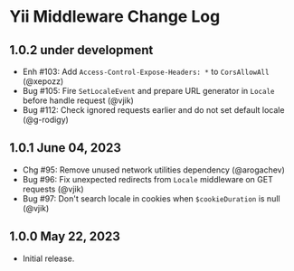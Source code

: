 # Yii Middleware Change Log

## 1.0.2 under development

- Enh #103: Add `Access-Control-Expose-Headers: *` to `CorsAllowAll` (@xepozz)
- Bug #105: Fire `SetLocaleEvent` and prepare URL generator in `Locale` before handle request (@vjik)
- Bug #112: Check ignored requests earlier and do not set default locale (@g-rodigy)

## 1.0.1 June 04, 2023

- Chg #95: Remove unused network utilities dependency (@arogachev)
- Bug #96: Fix unexpected redirects from `Locale` middleware on GET requests (@vjik)
- Bug #97: Don't search locale in cookies when `$cookieDuration` is null (@vjik)

## 1.0.0 May 22, 2023

- Initial release.

